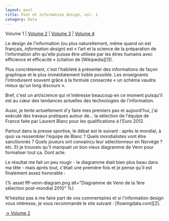 ```yaml
---
layout: post
title: Foot et information design, vol. 1
category: Data
---
```


Volume 1 | [Volume 2][tp2] | [Volume 3][tp3] | [Volume 4][tp4]

Le design de l'information (ou plus naturellement, même quand on est français,
_information design_) est « l’art et la science de la préparation de
l’information afin qu'elle puisse être utilisée par les êtres humains avec
efficience et efficacité » (citation de [Wikipedia][1]).

Plus concrètement, c'est l'habileté à présenter des informations de façon
graphique et le plus immédiatement lisible possible. Les enseignants
l’introduisent souvent grâce à la formule consacrée « un schéma vaudra mieux
qu'un long discours ».

Bref, c'est un art/science qui m'intéresse beaucoup en ce moment puisqu'il est
au cœur des tendances actuelles des technologies de l'information.

Aussi, je tente actuellement d'y faire mes premiers pas et aujourd'hui, j'ai
exécuté des travaux pratiques autour de… la sélection de l'équipe de France
faite par Laurent Blanc pour les qualifications à l'Euro 2012.

Partout dans la presse sportive, le débat est le suivant : après le mondial, à
quoi va ressembler l'équipe de Blanc ? Quels mondialistes vont être
sanctionnés ? Quels joueurs ont convaincu leur sélectionneur en Norvège ? etc.
Et je trouvais qu'il manquait un bon vieux diagramme de Venn pour formaliser
tout ça. Dont acte.

Le résultat me fait un peu rougir - le diagramme était bien plus beau dans ma
tête - mais après tout, c'était une première fois et je pense qu'il est
finalement assez honorable :

{% asset fff-venn-diagram.png alt="Diagramme de Venn de la 1ère sélection post-mondial 2010" %}

N'hésitez pas à me faire part de vos commentaires et si l'information design
vous intéresse, je vous recommande le site suivant : [flowingdata.com][2].

[→ Volume 2][tp2]

[tp1]: https://mickf.net/tech/premiers-pas-en-design-de-l-information/
[tp2]:
  https://mickf.net/tech/second-tp-d-information-design-toujours-sur-l-equipe-de-france/
[tp3]: https://mickf.net/tech/troisieme-tp-d-information-design/
[tp4]: https://mickf.net/tech/quatrieme-tp-d-information-design/

